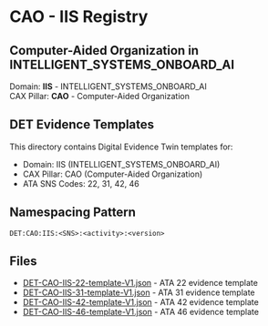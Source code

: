 # CAO - IIS Registry

## Computer-Aided Organization in INTELLIGENT_SYSTEMS_ONBOARD_AI

Domain: **IIS** - INTELLIGENT_SYSTEMS_ONBOARD_AI  
CAX Pillar: **CAO** - Computer-Aided Organization

## DET Evidence Templates

This directory contains Digital Evidence Twin templates for:
- Domain: IIS (INTELLIGENT_SYSTEMS_ONBOARD_AI)
- CAX Pillar: CAO (Computer-Aided Organization)
- ATA SNS Codes: 22, 31, 42, 46

## Namespacing Pattern
```
DET:CAO:IIS:<SNS>:<activity>:<version>
```

## Files
- [DET-CAO-IIS-22-template-V1.json](DET-CAO-IIS-22-template-V1.json) - ATA 22 evidence template
- [DET-CAO-IIS-31-template-V1.json](DET-CAO-IIS-31-template-V1.json) - ATA 31 evidence template
- [DET-CAO-IIS-42-template-V1.json](DET-CAO-IIS-42-template-V1.json) - ATA 42 evidence template
- [DET-CAO-IIS-46-template-V1.json](DET-CAO-IIS-46-template-V1.json) - ATA 46 evidence template
